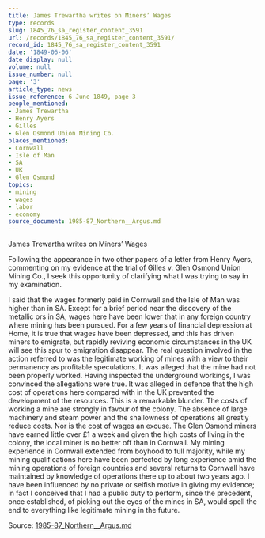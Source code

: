 ```yaml
---
title: James Trewartha writes on Miners’ Wages
type: records
slug: 1845_76_sa_register_content_3591
url: /records/1845_76_sa_register_content_3591/
record_id: 1845_76_sa_register_content_3591
date: '1849-06-06'
date_display: null
volume: null
issue_number: null
page: '3'
article_type: news
issue_reference: 6 June 1849, page 3
people_mentioned:
- James Trewartha
- Henry Ayers
- Gilles
- Glen Osmond Union Mining Co.
places_mentioned:
- Cornwall
- Isle of Man
- SA
- UK
- Glen Osmond
topics:
- mining
- wages
- labor
- economy
source_document: 1985-87_Northern__Argus.md
---
```


James Trewartha writes on Miners’ Wages

Following the appearance in two other papers of a letter from Henry Ayers, commenting on my evidence at the trial of Gilles v. Glen Osmond Union Mining Co., I seek this opportunity of clarifying what I was trying to say in my examination.

I said that the wages formerly paid in Cornwall and the Isle of Man was higher than in SA.  Except for a brief period near the discovery of the metallic ors in SA, wages here have been lower that in any foreign country where mining has been pursued.  For a few years of financial depression at Home, it is true that wages have been depressed, and this has driven miners to emigrate, but rapidly reviving economic circumstances in the UK will see this spur to emigration disappear.  The real question involved in the action referred to was the legitimate working of mines with a view to their permanency as profitable speculations.  It was alleged that the mine had not been properly worked.  Having inspected the underground workings, I was convinced the allegations were true.  It was alleged in defence that the high cost of operations here compared with in the UK prevented the development of the resources.  This is a remarkable blunder.  The costs of working a mine are strongly in favour of the colony.  The absence of large machinery and steam power and the shallowness of operations all greatly reduce costs.  Nor is the cost of wages an excuse.  The Glen Osmond miners have earned little over £1 a week and given the high costs of living in the colony, the local miner is no better off than in Cornwall.  My mining experience in Cornwall extended from boyhood to full majority, while my mining qualifications here have been perfected by long experience amid the mining operations of foreign countries and several returns to Cornwall have maintained by knowledge of operations there up to about two years ago.  I have been influenced by no private or selfish motive in giving my evidence; in fact I conceived that I had a public duty to perform, since the precedent, once established, of picking out the eyes of the mines in SA, would spell the end to everything like legitimate mining in the future.

Source: [1985-87_Northern__Argus.md](/downloads/markdown/1985-87_Northern__Argus.md)
